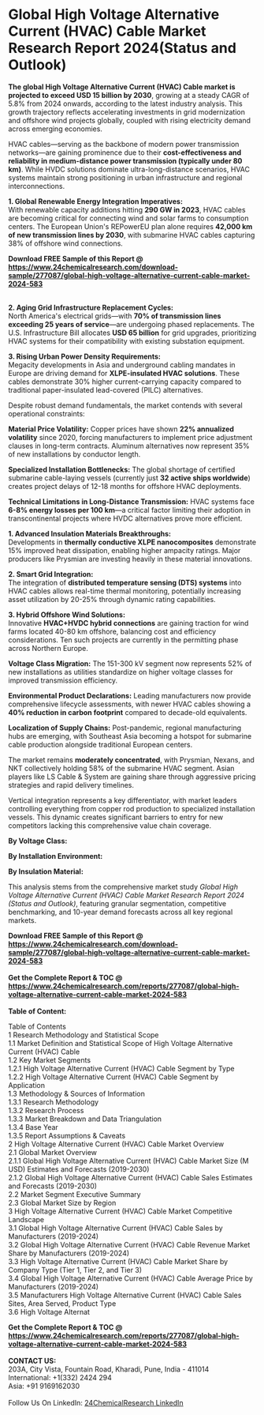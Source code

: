 <h1>Global High Voltage Alternative Current (HVAC) Cable Market Research Report 2024(Status and Outlook)</h1><p><strong>The global High Voltage Alternative Current (HVAC) Cable market is projected to exceed USD 15 billion by 2030</strong>, growing at a steady CAGR of 5.8% from 2024 onwards, according to the latest industry analysis. This growth trajectory reflects accelerating investments in grid modernization and offshore wind projects globally, coupled with rising electricity demand across emerging economies.</p><p>HVAC cables—serving as the backbone of modern power transmission networks—are gaining prominence due to their <strong>cost-effectiveness and reliability in medium-distance power transmission (typically under 80 km)</strong>. While HVDC solutions dominate ultra-long-distance scenarios, HVAC systems maintain strong positioning in urban infrastructure and regional interconnections.</p><p><strong>1. Global Renewable Energy Integration Imperatives:</strong><br>
With renewable capacity additions hitting <strong>290 GW in 2023</strong>, HVAC cables are becoming critical for connecting wind and solar farms to consumption centers. The European Union's REPowerEU plan alone requires <strong>42,000 km of new transmission lines by 2030</strong>, with submarine HVAC cables capturing 38% of offshore wind connections.</p><div><b>Download FREE Sample of this Report @ 
            <a href="https://www.24chemicalresearch.com/download-sample/277087/global-high-voltage-alternative-current-cable-market-2024-583">
            https://www.24chemicalresearch.com/download-sample/277087/global-high-voltage-alternative-current-cable-market-2024-583</a></b></div><br><p><strong>2. Aging Grid Infrastructure Replacement Cycles:</strong><br>
North America's electrical grids—with <strong>70% of transmission lines exceeding 25 years of service</strong>—are undergoing phased replacements. The U.S. Infrastructure Bill allocates <strong>USD 65 billion</strong> for grid upgrades, prioritizing HVAC systems for their compatibility with existing substation equipment.</p><p><strong>3. Rising Urban Power Density Requirements:</strong><br>
Megacity developments in Asia and underground cabling mandates in Europe are driving demand for <strong>XLPE-insulated HVAC solutions</strong>. These cables demonstrate 30% higher current-carrying capacity compared to traditional paper-insulated lead-covered (PILC) alternatives.</p><p>Despite robust demand fundamentals, the market contends with several operational constraints:</p><p><strong>Material Price Volatility:</strong> Copper prices have shown <strong>22% annualized volatility</strong> since 2020, forcing manufacturers to implement price adjustment clauses in long-term contracts. Aluminum alternatives now represent 35% of new installations by conductor length.</p><p><strong>Specialized Installation Bottlenecks:</strong> The global shortage of certified submarine cable-laying vessels (currently just <strong>32 active ships worldwide</strong>) creates project delays of 12-18 months for offshore HVAC deployments.</p><p><strong>Technical Limitations in Long-Distance Transmission:</strong> HVAC systems face <strong>6-8% energy losses per 100 km</strong>—a critical factor limiting their adoption in transcontinental projects where HVDC alternatives prove more efficient.</p><p><strong>1. Advanced Insulation Materials Breakthroughs:</strong><br>
Developments in <strong>thermally conductive XLPE nanocomposites</strong> demonstrate 15% improved heat dissipation, enabling higher ampacity ratings. Major producers like Prysmian are investing heavily in these material innovations.</p><p><strong>2. Smart Grid Integration:</strong><br>
The integration of <strong>distributed temperature sensing (DTS) systems</strong> into HVAC cables allows real-time thermal monitoring, potentially increasing asset utilization by 20-25% through dynamic rating capabilities.</p><p><strong>3. Hybrid Offshore Wind Solutions:</strong><br>
Innovative <strong>HVAC+HVDC hybrid connections</strong> are gaining traction for wind farms located 40-80 km offshore, balancing cost and efficiency considerations. Ten such projects are currently in the permitting phase across Northern Europe.</p><p><strong>Voltage Class Migration:</strong> The 151-300 kV segment now represents 52% of new installations as utilities standardize on higher voltage classes for improved transmission efficiency.</p><p><strong>Environmental Product Declarations:</strong> Leading manufacturers now provide comprehensive lifecycle assessments, with newer HVAC cables showing a <strong>40% reduction in carbon footprint</strong> compared to decade-old equivalents.</p><p><strong>Localization of Supply Chains:</strong> Post-pandemic, regional manufacturing hubs are emerging, with Southeast Asia becoming a hotspot for submarine cable production alongside traditional European centers.</p><p>The market remains <strong>moderately concentrated</strong>, with Prysmian, Nexans, and NKT collectively holding 58% of the submarine HVAC segment. Asian players like LS Cable &amp; System are gaining share through aggressive pricing strategies and rapid delivery timelines.</p><p>Vertical integration represents a key differentiator, with market leaders controlling everything from copper rod production to specialized installation vessels. This dynamic creates significant barriers to entry for new competitors lacking this comprehensive value chain coverage.</p><p><strong>By Voltage Class:</strong></p><p><strong>By Installation Environment:</strong></p><p><strong>By Insulation Material:</strong></p><p>This analysis stems from the comprehensive market study <em>Global High Voltage Alternative Current (HVAC) Cable Market Research Report 2024 (Status and Outlook)</em>, featuring granular segmentation, competitive benchmarking, and 10-year demand forecasts across all key regional markets.</p><div><b>Download FREE Sample of this Report @ 
            <a href="https://www.24chemicalresearch.com/download-sample/277087/global-high-voltage-alternative-current-cable-market-2024-583">
            https://www.24chemicalresearch.com/download-sample/277087/global-high-voltage-alternative-current-cable-market-2024-583</a></b></div><br><div><b>Get the Complete Report & TOC @ 
            <a href="https://www.24chemicalresearch.com/reports/277087/global-high-voltage-alternative-current-cable-market-2024-583">
            https://www.24chemicalresearch.com/reports/277087/global-high-voltage-alternative-current-cable-market-2024-583</a></b></div><br>
            <b>Table of Content:</b><p>Table of Contents<br />
1 Research Methodology and Statistical Scope<br />
1.1 Market Definition and Statistical Scope of High Voltage Alternative Current (HVAC) Cable<br />
1.2 Key Market Segments<br />
1.2.1 High Voltage Alternative Current (HVAC) Cable Segment by Type<br />
1.2.2 High Voltage Alternative Current (HVAC) Cable Segment by Application<br />
1.3 Methodology & Sources of Information<br />
1.3.1 Research Methodology<br />
1.3.2 Research Process<br />
1.3.3 Market Breakdown and Data Triangulation<br />
1.3.4 Base Year<br />
1.3.5 Report Assumptions & Caveats<br />
2 High Voltage Alternative Current (HVAC) Cable Market Overview<br />
2.1 Global Market Overview<br />
2.1.1 Global High Voltage Alternative Current (HVAC) Cable Market Size (M USD) Estimates and Forecasts (2019-2030)<br />
2.1.2 Global High Voltage Alternative Current (HVAC) Cable Sales Estimates and Forecasts (2019-2030)<br />
2.2 Market Segment Executive Summary<br />
2.3 Global Market Size by Region<br />
3 High Voltage Alternative Current (HVAC) Cable Market Competitive Landscape<br />
3.1 Global High Voltage Alternative Current (HVAC) Cable Sales by Manufacturers (2019-2024)<br />
3.2 Global High Voltage Alternative Current (HVAC) Cable Revenue Market Share by Manufacturers (2019-2024)<br />
3.3 High Voltage Alternative Current (HVAC) Cable Market Share by Company Type (Tier 1, Tier 2, and Tier 3)<br />
3.4 Global High Voltage Alternative Current (HVAC) Cable Average Price by Manufacturers (2019-2024)<br />
3.5 Manufacturers High Voltage Alternative Current (HVAC) Cable Sales Sites, Area Served, Product Type<br />
3.6 High Voltage Alternat</p><div><b>Get the Complete Report & TOC @ 
            <a href="https://www.24chemicalresearch.com/reports/277087/global-high-voltage-alternative-current-cable-market-2024-583">
            https://www.24chemicalresearch.com/reports/277087/global-high-voltage-alternative-current-cable-market-2024-583</a></b></div><br><b>CONTACT US:</b><br>
            203A, City Vista, Fountain Road, Kharadi, Pune, India - 411014<br>
            International: +1(332) 2424 294<br>
            Asia: +91 9169162030 <br><br>
            Follow Us On LinkedIn: <a href="https://www.linkedin.com/company/24chemicalresearch/">24ChemicalResearch LinkedIn</a>